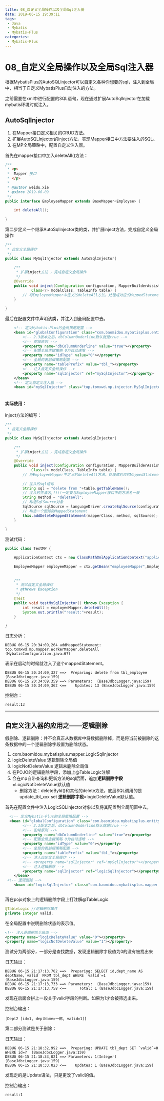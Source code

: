```yaml
---
title: 08_自定义全局操作以及全局Sql注入器
date: 2019-06-15 19:39:11
tags: 
 - Java
 - Mybatis
 - Mybatis-Plus
categories:
 - Mybatis-Plus
---
```


# 08_自定义全局操作以及全局Sql注入器

根据MybatisPlus的AutoSQLInjector可以自定义各种你想要的sql，注入到全局中，相当于自定义MybatisPlus自动注入的方法。

之前需要在xml中进行配置的SQL语句，现在通过扩展AutoSqlInjector在加载mybatis环境时就注入。

## AutoSqlInjector

1. 在Mapper接口定义相关的CRUD方法。
2. 扩展AutoSQLInjector的inject方法，实现Mapper接口中方法要注入的SQL。
3. 在MP全局策略中，配置自定义注入器。

首先在mapper接口中加入deleteAll()方法：

```java
/**
 * <p>
 *  Mapper 接口
 * </p>
 *
 * @author weidu.xie
 * @since 2019-06-09
 */
public interface EmployeeMapper extends BaseMapper<Employee> {
	
	int deleteAll();
	
}
```

第二步定义一个继承AutoSqlInjector类的类，并扩展inject方法，完成自定义全局操作

```java
/**
 * 自定义全局操作
 */
public class MySqlInjector extends AutoSqlInjector{
	
	/**
	 * 扩展inject方法 ，完成自定义全局操作
	 */
	@Override
	public void inject(Configuration configuration, MapperBuilderAssistant builderAssistant, Class<?> mapperClass,
			Class<?> modelClass, TableInfo table) {
		// 将EmployeeMapper中定义的deleteAll方法，处理成对应的MappedStatement对象，加入到Configuration对象中。
	}
	
}
```

最后在配置文件中声明该类，并注入到全局配置中去。

```xml
   	<!-- 定义Mybatis-Plus的全局策略配置 -->
   	<bean id="globalConfiguration" class="com.baomidou.mybatisplus.entity.GlobalConfiguration">
   		<!-- 2.3版本之后，dbColumnUnderline默认就是true -->
   		<!-- 驼峰原则 -->
   		<property name="dbColumnUnderline" value="true"></property>
   		<!-- 配置全局主键策略 0为自动递增 -->
    	<property name="idType" value="0"></property>
    	<!-- 全局的表前缀策略配置 -->
    	<property name="tablePrefix" value="tbl_"></property>
    	<!-- 注入自定义全局操作 -->
    	<property name="sqlInjector" ref="mySqlInjector"></property>
   	</bean>
   	<!-- 定义自定义注入器 -->
   	<bean id="mySqlInjector" class="top.tomxwd.mp.injector.MySqlInjector"></bean>
    
```

#### 实际使用：

 inject方法的编写：

```java
/**
 * 自定义全局操作
 */
public class MySqlInjector extends AutoSqlInjector{
	
	/**
	 * 扩展inject方法 ，完成自定义全局操作
	 */
	@Override
	public void inject(Configuration configuration, MapperBuilderAssistant builderAssistant, Class<?> mapperClass,
			Class<?> modelClass, TableInfo table) {
		// 将EmployeeMapper中定义的deleteAll方法，处理成对应的MappedStatement对象，加入到Configuration对象中。
		
		// 注入的sql语句
		String sql = "delete from "+table.getTableName();
		// 注入的方法名,!!!!一定要与EmployeeMapper接口中的方法名一致
		String method = "deleteAll";
		// 构造SqlSource对象
		SqlSource sqlSource = languageDriver.createSqlSource(configuration, sql, modelClass);
		// 构造一个删除的MappedStatement
		this.addDeleteMappedStatement(mapperClass, method, sqlSource);
	}
	
}
```

测试代码：

```java
public class TestMP {

	ApplicationContext ctx = new ClassPathXmlApplicationContext("applicationContext.xml");
	
	EmployeeMapper employeeMapper = ctx.getBean("employeeMapper",EmployeeMapper.class);
	
	
	/**
	 * 测试自定义全局操作
	 * @throws Exception
	 */
	@Test
	public void testMySqlInjector() throws Exception {
		int result = employeeMapper.deleteAll();
		System.out.println("result:"+result);
	}
	
}
```

日志分析：

```
DEBUG 06-15 20:34:09,264 addMappedStatement: top.tomxwd.mp.mapper.WorkerMapper.deleteAll (MybatisConfiguration.java:67)
```

表示在启动的时候就注入了这个mappedStatement。

```
DEBUG 06-15 20:34:09,327 ==>  Preparing: delete from tbl_employee  (BaseJdbcLogger.java:159)
DEBUG 06-15 20:34:09,359 ==> Parameters:  (BaseJdbcLogger.java:159)
DEBUG 06-15 20:34:09,362 <==    Updates: 13 (BaseJdbcLogger.java:159)
```

控制台：

```
result:13
```



------

## 自定义注入器的应用之——逻辑删除

假删除、逻辑删除：并不会真正从数据库中将数据删除掉，而是将当前被删除的这条数据中的一个逻辑删除字段置为删除状态。

1. com.baomidou.mybatisplus.mapper.LogicSqlInjector
2. logicDeleteValue 逻辑删除全局值
3. logicNotDeleteValue 逻辑未删除全局值
4. 在POJO的逻辑删除字段，添加上@TableLogic注解
5. 会在mp自带查询和更新方法的sql后面，追加**逻辑删除字段**=LogicNotDeleteValue默认值
   - 删除方法：deleteById()和其他的delete方法，底层SQL调用的是update_tbl_xxx set **逻辑删除字段**=logicDeleteValue默认值。

首先在配置文件中注入LogicSQLInjector对象以及将其配置到全局配置中去。

```xml
  <!-- 定义Mybatis-Plus的全局策略配置 -->
  <bean id="globalConfiguration" class="com.baomidou.mybatisplus.entity.GlobalConfiguration">
   		<!-- 2.3版本之后，dbColumnUnderline默认就是true -->
   		<!-- 驼峰原则 -->
   		<property name="dbColumnUnderline" value="true"></property>
   		<!-- 配置全局主键策略 0为自动递增 -->
    	<property name="idType" value="0"></property>
    	<!-- 全局的表前缀策略配置 -->
    	<property name="tablePrefix" value="tbl_"></property>
    	<!-- 注入自定义全局操作 -->
    	<!-- <property name="sqlInjector" ref="mySqlInjector"></property> -->
    	<!-- 注入逻辑删除 -->
    	<property name="sqlInjector" ref="logicSqlInjector"></property>
   	</bean>
 <!-- 逻辑删除 -->
    <bean id="logicSqlInjector" class="com.baomidou.mybatisplus.mapper.LogicSqlInjector"></bean>
    
```

再在pojo对象上的逻辑删除字段上打注解@TableLogic

```java
@TableLogic //逻辑删除属性
private Integer valid;
```

在全局配置中说明删除状态的表示值。

```xml
<!-- 注入逻辑删除全局值 -->
<property name="logicDeleteValue" value="0"></property>
<property name="logicNotDeleteValue" value="1"></property>
```

测试分为两部分，一部分是查找数据，发现逻辑删除字段值为0的没有被找出来

日志输出：

```
DEBUG 06-15 21:17:13,702 ==>  Preparing: SELECT id,dept_name AS deptName,`valid` FROM tbl_dept WHERE `valid`=1  (BaseJdbcLogger.java:159)
DEBUG 06-15 21:17:13,733 ==> Parameters:  (BaseJdbcLogger.java:159)
DEBUG 06-15 21:17:13,758 <==      Total: 1 (BaseJdbcLogger.java:159)
```

发现在后面会拼上一段关于valid字段的判断。如果为1才会被筛选出来。

控制台输出：

```
[Dept2 [id=1, deptName=一部, valid=1]]
```

第二部分测试是关于删除：

日志输出：

```
DEBUG 06-15 21:18:32,992 ==>  Preparing: UPDATE tbl_dept SET `valid`=0 WHERE id=?  (BaseJdbcLogger.java:159)
DEBUG 06-15 21:18:33,021 ==> Parameters: 1(Integer) (BaseJdbcLogger.java:159)
DEBUG 06-15 21:18:33,023 <==    Updates: 1 (BaseJdbcLogger.java:159)
```

发现走的是Update语法，只是更改了valid的值。

控制台输出：

```
result:1
```

